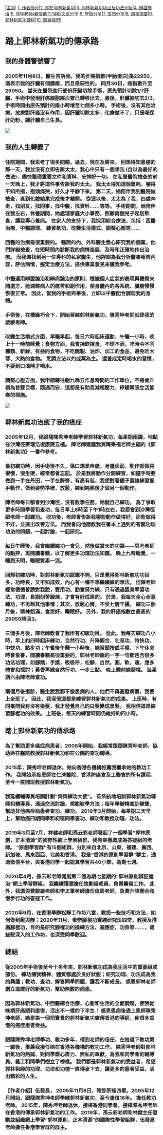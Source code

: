 |[主頁](/README.md)| [1. 作者簡介](/a10.md)|[2. 關於郭林新氣功](/a1.md)|[3. 郭林新氣功功目及功法介紹](/a2.md)|[4. 辨證施治](/a3.md)|[5. 郭林老師/親傳弟子/導師文章分享](/a5.md)|[6. 學員分享](/a6.md)|[7. 答問分享](/a7.md)|[8. 讀書摘要](/a4.md)|[9. 郭林新氣功課程](/郭林新氣功課程.md)|[10. 聯絡我們](/a9.md)|

# 踏上郭林新氣功的傳承路 
## 我的身體警號響了

### 2005年11月8日，醫生告訴我，我的肝癌指數(甲胎蛋白)為22950，這表示我的肝臟有個腫瘤，而且是惡性的。 同月30日，癌指數升至29050。 當天在醫院進行部份肝臟切除手術，原先預計切除1/7肝臟，手術中發現肝癌細胞經血管已轉移出去，最後，肝臟被切去2/3，手術時間由原先預計的兩小時增至七個多小時。 手術後，沒有其他治療，放療對肝癌沒有作用，因肝臟切除太多，化療做不了，只是喝保肝奶粉，讓肝臟自己生長。

![](https://raw.githubusercontent.com/guolinqigong/guolinqigong.github.io/main/image/a1.jpg.jpg)

## 我的人生轉變了

### 住院期間，我思考了很多問題，過去，現在及將來。 回想得知患癌的那一天，我並沒有立即告訴太太，我心中只有一個想法 (自以為最好的做法)，盡快整理重要文件和資料，安排好一切。 在私營醫院檢查的前一天晚上，我才將這件事告訴我的太太。 我太太得知這個噩耗，嚇得不知所措，抱頭痛哭，好久才平靜下來。 第二天，她陪伴我到醫院做檢查，直到化驗結果完成後才離開。 從這以後，太太為了我，四處奔走，找朋友，找同事，找中醫，找資料……等等。 手術期間，她陪伴在我左右，休養期間，她處理家庭大小事務，照顧兩個兒子起居飲食，讓我專心養病。 在家人的支持下，我採用綜合療法，包括：西醫治療、中醫調理、 練習氣功、改變生活模式、調整心態等……

### 西醫的治療是很重要的。 醫院的內、外科醫生悉心研究我的個案，他們詳細檢查，在短時間內診斷我的病情進展，及時和正確地作出治療。 而我還找到另一位專科的私家醫生，他詳細為我分析醫事報告內容，評估病情，擬定治療方法，提供專業意見來讓我參考。

### 中醫運用辨證論治和辨病論治的原則，根據個人症狀的表現與體質來開處方，能減輕病人的痛苦和副作用，使身體內的各系統、臟腑慢慢恢復正常。 因此，當我的手術完畢後，立即以中醫配合調理我的身體。

### 手術後，在機緣巧合下，開始習練郭林新氣功，陳秀坤老師就是我的啟蒙恩師。

### 改變生活模式方面，早睡早起，每日六時起床運動，午睡一小時，晚上十一時前睡覺；食物方面，我會揀飲擇食，不煙不酒，吃時令不同種類、新鮮、有益的食物，不吃醃製、油炸、加工的食品，避免吃大寒、大熱的食物。 烹調方法以灼或蒸為主。 還養成定時喝水的習慣，不要到口渴時才喝水。

### 調整心態方面，我申請轉往朝九晚五作息時間的工作單位，不將晉升視為首要目標，隨遇而安，這都是有助我減輕壓力，紓緩緊張生活節奏的措施。

![](https://raw.githubusercontent.com/guolinqigong/guolinqigong.github.io/main/image/a9.jpg.jpg)

## 郭林新氣功治癒了我的癌症

### 2005年12月，我跟隨陳秀坤老師學習郭林新氣功，每星期兩課，地點在沙灣徑麥理浩復康院五樓。 陳老師建議我買陶秉福老師主編的《郭林新氣功》一書作參考。

### 最初練功時，因手術後不久，傷口還是疼痛，身體虛弱，動作都做得很慢，很生硬，經常都會忘記。 於是我將動作分開練習，如擺手時要做到一手在丹田，一手在胯旁，有高有低，我便對著鏡子重複練習擺手動作，做到姿勢準確，放鬆，練到純熟後才做另一個動作。

### 陳老師每日都會到沙灣徑，沒有教學任務，她就自己練功。 為了爭取更多時間學習和查功，每日早上8時至下午1時左右，我都會到沙灣徑跟老師一起練功。 收功後，老師會告訴我哪些動作做得好，那些做得不好，並提出改善方法。 而我會向他請教我在書本上遇到的有關功理功法的問題，一起討論，一起研究。

### 每日午睡後，我會繼續練功一會兒，然後做當天的功課——思考老師的點評，再閱讀書籍，以了解更多功理功法知識。 晚上九時睡覺，一睡到天明，睡眠質素一流。

### 回想初練功時，對郭林新氣功認識不夠，只是覺得郭林新氣功功目多，功時長，又不知成效，內心有一種不想繼續練的想法。 但陳老師經常循循善誘對我說，要用功、勤奮努力練，只有通過認真學習功法、功理，長期刻苦鍛煉，才會有好成果的。 於是，我每天全心全意練功，不再想其他事情；其次，放鬆心情，不受七情干擾。 練功三個月後，精神飽滿，食慾好，睡眠好。 另外，我的肝癌指數由最高的29050降回3。

### 三個多月後，陳老師教會了我所有初級功目。 從此，我每天練功八小時，早上約四時起床練功，自然行功、升降開合、吐音功、特快功、中快功、點步功；午餐後午睡一小時後，練習頭按或手棍，下午休息時會看書，閲讀書籍是很重要的，郭林老師說的一字一句都包含很多功法功理，如腳蹺，手摸，吸吸呼，松靜，自然，圓，軟，遠，應多體會和探討；黃昏再練自然行功、一步三點。 晚上睡前練腳棍。 每星期六由陳老師查功。

### 兩個月後復診，醫生說我都不像患病的人，他們不再簽發病假，我要上全班了。 因此，我深信這都是練習郭林新氣功的成果。 上班時，有同事問我有沒有染髮，我才發覺自己的白髮變成黑髮。 我相信這是練習腳棍功的效果。 上班後，每天的練習時間仍維持約四小時。

## 踏上郭林新氣功的傳承路

### 為了幫助更多癌症病患者，2008年開始，我經常跟隨陳秀坤老師，協助她在醫院教授郭林新氣功和在公園的查功輔導。

### 2015年，陳秀坤老師退休，她向香港各機構推薦我繼承她的教功工作。 我開始承接恩師在仁濟醫院、香港防癌會及工聯會的所有課程，至今一直開班教授郭林新氣功。

### 我延續輔導員培訓計劃“齊齊練功大使”。 有系統地培訓郭林新氣功導師和輔導員，通過交流討論，規範敎學方法；每年舉辦精進訓練營，幫助其他癌症病患者查功、練功。  2019年3月開始，每星期三天早上，幫助癌四期同學和初班同學查功、練功和教授功理、功法。

### 2019年3月至7月，林健老師和孫云彩老師發起了一個學習“郭林原創，正本清源”的國際性網上學習組群，我有幸獲邀成為答疑組的老師。  “原創學習群”有15個組群，分別來自北京、山東、福建、廣西、新加坡、馬來西亞、北美和香港。 我是“香港的原創學習群”群主，通過微信平台，與香港同學一起認真學習共40小節，為期七週。

### 2020年4月，孫云彩老師開展第二個為期七星期的“郭林原創辨証論治”網上學習群組。 我繼續獲邀擔任策劃組成員，負責籌備工作。 此外，我還與費駿雄老師和李正軍老師擔任值周老師，負責升降開合和慢步行功的答疑工作。

### 2020年9月，在香港舉辦松靜工作坊八堂，教授一些技巧和方法，如何做到鬆與靜；2020年11月，舉辦腳棍功實踐研究班四堂，教授及推廣腳棍功，目的是研究腳棍功的操練方法、適應症、功效等……，這些較深入的工作坊，也深受同學歡迎。

## 總結

### 從2005年手術後至今十多年來，郭林新氣功成為我生活中的重要組成部份。 練功讓我精神、體質都處於良好狀態；研究功理、功法成為我的興趣；教功、查功、解答同學問題，讓我不斷成長。 感恩郭林老師創立這麼好的新氣功，幫助無數的病患。

### 因為郭林新氣功、中西醫綜合治療，心態和生活的全面調整，使我從晚期肝癌順利康復，活出不一樣的下半生！ 感恩患病後遇上恩師陳秀坤老師，她是第一個把寶貴的郭林新氣功廣傳香港的導師，使很多香港的癌症患者受益。

### 跟隨陳秀坤老師學功、教功多年，得到老師的信任，在她退下教功第一線後，推薦我接任她在香港各機構的教功工作。 陳秀坤老師對郭林新氣功的熱誠、對同學盡心盡力、無私的奉獻，為我和同學會的輔導員、義工和同學們樹立了榜樣。 我們都是郭林新氣功的受益者，希望郭林祖師的功理、功法和功德一直傳承下去，讓更多的患者受益，活出精彩的人生。

### 【作者介紹】伍發昌，  2005年11月8日，確診肝癌四期，2005年12月開始，跟隨陳秀坤老師學練郭林新氣功，至今康復16年。 擔任教功老師。  2015年，陳秀坤老師退休，接棒香港同學會，接棒陳秀坤老師在香港的傳承郭林新氣功的工作。  2019年，孫云彩老師和林健主任發動並組織網上學習“郭林原創，正本清源”的國際性學習組群，伍發昌老師擔任香港學習群的群主。 
